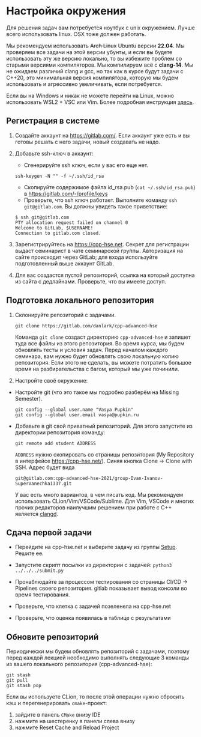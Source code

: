 # Настройка окружения

Для решения задач вам потребуется ноутбук с unix окружением. Лучше всего использовать linux.
OSX тоже должен работать.

Мы рекомендуем использовать ~~Arch Linux~~ Ubuntu версии **22.04**. Мы проверяем
все задачи на этой версии убунты, и если вы будете использовать эту же версию
локально, то вы избежите проблем со старыми версиями компиляторов. Мы компилируем
всё с **clang-14**. Мы не ожидаем различий clang и gcc, но так как в курсе
будут задачи с С++20, это минимальная версия компилятора, которую мы будем
использовать и агрессивно увеличивать, если потребуется.

Если вы на Windows и никак не можете перейти на Linux, можно использовать WSL2 + VSC или Vim. Более подробная инструкция [здесь](/docs/windows.md).

## Регистрация в системе

1. Создайте аккаунт на https://gitlab.com/. Если аккаунт уже есть и вы готовы решать с него задачи, новый создавать не надо.
1. Добавьте ssh-ключ в аккаунт:
    * Сгенерируйте ssh ключ, если у вас его еще нет.
     ```
     ssh-keygen -N "" -f ~/.ssh/id_rsa
     ```
    * Скопируйте содержимое файла id_rsa.pub (`cat ~/.ssh/id_rsa.pub`) в https://gitlab.com/-/profile/keys
    * Проверьте, что ssh ключ работает. Выполните команду `ssh git@gitlab.com`. Вы должны увидеть такое приветствие:
     ```
     $ ssh git@gitlab.com
     PTY allocation request failed on channel 0
     Welcome to GitLab, $USERNAME!
     Connection to gitlab.com closed.
     ```

1. Зарегистрируйтесь на https://cpp-hse.net. Секрет для регистрации выдаст семинарист в чате семинарской группы. Авторизация на сайте происходит через GitLab; для входа используйте подготовленный выше аккаунт GitLab.

1. Для вас создастся пустой репозиторий, ссылка на который доступна из сайта с дедлайнами. Проверьте, что вы имеете доступ.

## Подготовка локального репозитория

1. Склонируйте репозиторий с задачами.
   ```
   git clone https://gitlab.com/danlark/cpp-advanced-hse
   ```

   Команда `git clone` создаст директорию `cpp-advanced-hse` и запишет туда все файлы из этого репозитория.
   Во время курса, мы будем обновлять тесты и условия задач. Перед началом каждого семинара, вам нужно
   будет обновлять свою локальную копию репозитория. Если этого не сделать, вы можете потратить
   большое время на разбирательства с багом, который мы уже починили.

2. Настройте своё окружение:

 - Настройте git (что это такое мы подробно разберём на Missing Semester).
   ```
   git config --global user.name "Vasya Pupkin"
   git config --global user.email vasya@pupkin.ru
   ```

 - Добавьте в git свой приватный репозиторий. Для этого запустите из директории репозитория команду:

   ```
   git remote add student ADDRESS
   ```

   `ADDRESS` нужно скопировать со страницы репозитория (My Repository в интерфейсе https://cpp-hse.net/). Синяя кнопка Clone -> Clone with SSH.
   Адрес будет вида
   ```
   git@gitlab.com:cpp-advanced-hse-2021/group-Ivan-Ivanov-SuperVanechka1337.git
   ```
   У вас есть много вариантов, в чем писать код. Мы рекомендуем использовать CLion/Vim/VSCode/Sublime.
   Для Vim, VSCode и многих прочих редакторов наилучшим решением при работе с C++ является [clangd](https://clangd.llvm.org/).
   
## Сдача первой задачи
 - Перейдите на cpp-hse.net и выберите задачу из группы [Setup](https://cpp-hse.net/#Setup). Решите ее.

 - Запустите скрипт посылки из директории с задачей: `python3 ../../../submit.py`

 - Пронаблюдайте за процессом тестирования со страницы CI/CD -> Pipelines своего репозитория. gitlab показывает вывод консоли во время тестирования.

 - Проверьте, что клетка с задачей позеленела на cpp-hse.net

 - Проверьте, что оценка появилась в таблице с результатами

## Обновите репозиторий
Периодически мы будем обновлять репозиторий с задачами, поэтому перед каждой лекцией необходимо выполнять
   следующие 3 команды из вашего локального репозитория (cpp-advanced-hse):

   ```
   git stash
   git pull
   git stash pop
   ```

Если вы используете CLion, то после этой операции нужно сбросить кэш и перегенерировать `cmake`-проект: 

1) зайдите в панель `CMake` внизу IDE
2) нажмите на шестеренку в панели слева внизу
3) нажмите Reset Cache and Reload Project

